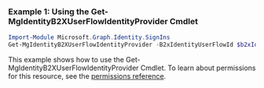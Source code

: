 ### Example 1: Using the Get-MgIdentityB2XUserFlowIdentityProvider Cmdlet
```powershell
Import-Module Microsoft.Graph.Identity.SignIns
Get-MgIdentityB2XUserFlowIdentityProvider -B2xIdentityUserFlowId $b2xIdentityUserFlowId
```
This example shows how to use the Get-MgIdentityB2XUserFlowIdentityProvider Cmdlet.
To learn about permissions for this resource, see the [permissions reference](/graph/permissions-reference).
